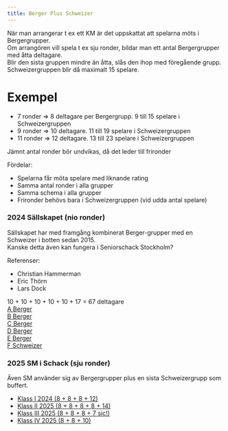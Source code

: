 ```yaml
---
title: Berger Plus Schweizer
---
```


När man arrangerar t ex ett KM är det uppskattat att spelarna möts i Bergergrupper.  
Om arrangören vill spela t ex sju ronder, bildar man ett antal Bergergrupper med åtta deltagare.  
Blir den sista gruppen mindre än åtta, slås den ihop med föregående grupp.  
Schweizergruppen blir då maximalt 15 spelare.  

# Exempel 

* 7 ronder => 8 deltagare per Bergergrupp. 9 till 15 spelare i Schweizergruppen
* 9 ronder => 10 deltagare. 11 till 19 spelare i Schweizergruppen
* 11 ronder => 12 deltagare. 13 till 23 spelare i Schweizergruppen

Jämnt antal ronder bör undvikas, då det leder till frironder  

Fördelar:
* Spelarna får möta spelare med liknande rating
* Samma antal ronder i alla grupper
* Samma schema i alla grupper
* Frironder behövs bara i Schweizergruppen (vid udda antal spelare)

### 2024 Sällskapet (nio ronder)

Sällskapet har med framgång kombinerat Berger-grupper med en Schweizer i botten sedan 2015.  
Kanske detta även kan fungera i Seniorschack Stockholm?  

Referenser:
* Christian Hammerman
* Eric Thörn
* Lars Dock

10 + 10 + 10 + 10 + 10 + 17 = 67 deltagare  
[A Berger](https://chess-results.com/tnr997893.aspx?lan=1&art=4)  
[B Berger](https://chess-results.com/tnr997894.aspx?lan=1&art=4)  
[C Berger](https://chess-results.com/tnr997902.aspx?lan=1&art=4)  
[D Berger](https://chess-results.com/tnr997900.aspx?lan=1&art=4)  
[E Berger](https://chess-results.com/tnr997901.aspx?lan=1&art=4)  
[F Schweizer](https://chess-results.com/tnr997911.aspx?lan=1&art=4)  

### 2025 SM i Schack (sju ronder)

Även SM använder sig av Bergergrupper plus en sista Schweizergrupp som buffert.

* [Klass I 2024 (8 + 8 + 8 + 12)](https://schack.se/tavlingar/resultat/sm-2024/klass-i/)
* [Klass II 2025 (8 + 8 + 8 + 8 + 14)](https://schack.se/tavlingar/resultat/sm-2025/klass-ii/)
* [Klass III 2025 (8 + 8 + 8 + 7 sic!)](https://schack.se/tavlingar/resultat/sm-2025/klass-iii/)
* [Klass IV 2025 (8 + 8 + 10)](https://schack.se/tavlingar/resultat/sm-2025/klass-iv/)
